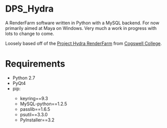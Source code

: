 # DPS_Hydra
A RenderFarm software written in Python with a MySQL backend. For now primarily aimed at Maya on Windows. Very much a work in progress with lots to change to come.

Loosely based off of the [Project Hydra RenderFarm](https://github.com/CogswellProjectHydra/githubHydraRepo) from [Cogswell College](http://cogswell.edu/).

# Requirements
<ul>
  <li>Python 2.7</li>
  <li>PyQt4</li>
  <li>pip:</li>
  <ul>
    <li>keyring==9.3</li>
    <li>MySQL-python==1.2.5</li>
    <li>passlib==1.6.5</li>
    <li>psutil==3.3.0</li>
    <li>PyInstaller==3.2</li>
  </ul>
</ul>
